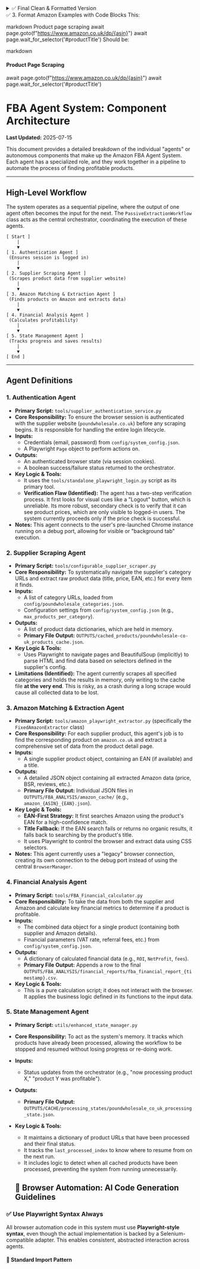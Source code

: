 <details> <summary>✅ Final Clean & Formatted Version</summary>

    
    #### **Example Code Structure**
from browser_automation import async_playwright

async def scrape_amazon_product(url: str):
async with async_playwright() as p:
browser = await p.chromium.launch(headless=False)
page = await browser.new_page()

text
    await page.goto(url)
    await page.wait_for_selector('.product-title')

    title = await page.locator('.product-title').text_content()
    price = await page.locator('.price').text_content()

    await browser.close()
    return {'title': title, 'price': price}
text
undefined
</details>
✅ 3. Format Amazon Examples with Code Blocks
This:

markdown
Product page scraping
await page.goto(f"https://www.amazon.co.uk/dp/{asin}")
await page.wait_for_selector('#productTitle')
Should be:

markdown
#### Product Page Scraping
await page.goto(f"https://www.amazon.co.uk/dp/{asin}")
await page.wait_for_selector('#productTitle')



# FBA Agent System: Component Architecture

**Last Updated:** 2025-07-15

This document provides a detailed breakdown of the individual "agents" or autonomous components that make up the Amazon FBA Agent System. Each agent has a specialized role, and they work together in a pipeline to automate the process of finding profitable products.

---

## High-Level Workflow

The system operates as a sequential pipeline, where the output of one agent often becomes the input for the next. The `PassiveExtractionWorkflow` class acts as the central orchestrator, coordinating the execution of these agents.

```
[ Start ]
    |
    ▼
[ 1. Authentication Agent ]
 (Ensures session is logged in)
    |
    ▼
[ 2. Supplier Scraping Agent ]
 (Scrapes product data from supplier website)
    |
    ▼
[ 3. Amazon Matching & Extraction Agent ]
 (Finds products on Amazon and extracts data)
    |
    ▼
[ 4. Financial Analysis Agent ]
 (Calculates profitability)
    |
    ▼
[ 5. State Management Agent ]
 (Tracks progress and saves results)
    |
    ▼
[ End ]
```

---

## Agent Definitions

### 1. Authentication Agent

-   **Primary Script:** `tools/supplier_authentication_service.py`
-   **Core Responsibility:** To ensure the browser session is authenticated with the supplier website (`poundwholesale.co.uk`) before any scraping begins. It is responsible for handling the entire login lifecycle.
-   **Inputs:**
    -   Credentials (email, password) from `config/system_config.json`.
    -   A Playwright `Page` object to perform actions on.
-   **Outputs:**
    -   An authenticated browser state (via session cookies).
    -   A boolean success/failure status returned to the orchestrator.
-   **Key Logic & Tools:**
    -   It uses the `tools/standalone_playwright_login.py` script as its primary tool.
    -   **Verification Flaw (Identified):** The agent has a two-step verification process. It first looks for visual cues like a "Logout" button, which is unreliable. Its more robust, secondary check is to verify that it can see product prices, which are only visible to logged-in users. The system currently proceeds only if the price check is successful.
-   **Notes:** This agent connects to the user's pre-launched Chrome instance running on a debug port, allowing for visible or "background tab" execution.

### 2. Supplier Scraping Agent

-   **Primary Script:** `tools/configurable_supplier_scraper.py`
-   **Core Responsibility:** To systematically navigate the supplier's category URLs and extract raw product data (title, price, EAN, etc.) for every item it finds.
-   **Inputs:**
    -   A list of category URLs, loaded from `config/poundwholesale_categories.json`.
    -   Configuration settings from `config/system_config.json` (e.g., `max_products_per_category`).
-   **Outputs:**
    -   A list of product data dictionaries, which are held in memory.
    -   **Primary File Output:** `OUTPUTS/cached_products/poundwholesale-co-uk_products_cache.json`.
-   **Key Logic & Tools:**
    -   Uses Playwright to navigate pages and BeautifulSoup (implicitly) to parse HTML and find data based on selectors defined in the supplier's config.
-   **Limitations (Identified):** The agent currently scrapes all specified categories and holds the results in memory, only writing to the cache file **at the very end**. This is risky, as a crash during a long scrape would cause all collected data to be lost.

### 3. Amazon Matching & Extraction Agent

-   **Primary Script:** `tools/amazon_playwright_extractor.py` (specifically the `FixedAmazonExtractor` class)
-   **Core Responsibility:** For each supplier product, this agent's job is to find the corresponding product on `amazon.co.uk` and extract a comprehensive set of data from the product detail page.
-   **Inputs:**
    -   A single supplier product object, containing an EAN (if available) and a title.
-   **Outputs:**
    -   A detailed JSON object containing all extracted Amazon data (price, BSR, reviews, etc.).
    -   **Primary File Output:** Individual JSON files in `OUTPUTS/FBA_ANALYSIS/amazon_cache/` (e.g., `amazon_{ASIN}_{EAN}.json`).
-   **Key Logic & Tools:**
    -   **EAN-First Strategy:** It first searches Amazon using the product's EAN for a high-confidence match.
    -   **Title Fallback:** If the EAN search fails or returns no organic results, it falls back to searching by the product's title.
    -   It uses Playwright to control the browser and extract data using CSS selectors.
-   **Notes:** This agent currently uses a "legacy" browser connection, creating its own connection to the debug port instead of using the central `BrowserManager`.

### 4. Financial Analysis Agent

-   **Primary Script:** `tools/FBA_Financial_calculator.py`
-   **Core Responsibility:** To take the data from both the supplier and Amazon and calculate key financial metrics to determine if a product is profitable.
-   **Inputs:**
    -   The combined data object for a single product (containing both supplier and Amazon details).
    -   Financial parameters (VAT rate, referral fees, etc.) from `config/system_config.json`.
-   **Outputs:**
    -   A dictionary of calculated financial data (e.g., `ROI`, `NetProfit`, `fees`).
    -   **Primary File Output:** Appends a row to the final `OUTPUTS/FBA_ANALYSIS/financial_reports/fba_financial_report_{timestamp}.csv`.
-   **Key Logic & Tools:**
    -   This is a pure calculation script; it does not interact with the browser. It applies the business logic defined in its functions to the input data.

### 5. State Management Agent

-   **Primary Script:** `utils/enhanced_state_manager.py`
-   **Core Responsibility:** To act as the system's memory. It tracks which products have already been processed, allowing the workflow to be stopped and resumed without losing progress or re-doing work.
-   **Inputs:**
    -   Status updates from the orchestrator (e.g., "now processing product X," "product Y was profitable").
-   **Outputs:**
    -   **Primary File Output:** `OUTPUTS/CACHE/processing_states/poundwholesale_co_uk_processing_state.json`.
-   **Key Logic & Tools:**
    -   It maintains a dictionary of product URLs that have been processed and their final status.
    -   It tracks the `last_processed_index` to know where to resume from on the next run.
    -   It includes logic to detect when all cached products have been processed, preventing the system from running unnecessarily.
 
    ## 🧠 Browser Automation: AI Code Generation Guidelines

### ✅ Use Playwright Syntax Always

All browser automation code in this system must use **Playwright-style syntax**, even though the actual implementation is backed by a Selenium-compatible adapter. This enables consistent, abstracted interaction across agents.

#### 🧩 Standard Import Pattern
